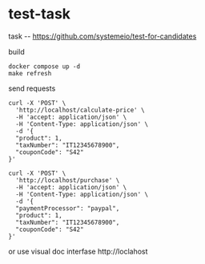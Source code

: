 # test-task

task -- https://github.com/systemeio/test-for-candidates

build
```
docker compose up -d
make refresh
```

send requests
```
curl -X 'POST' \
  'http://localhost/calculate-price' \
  -H 'accept: application/json' \
  -H 'Content-Type: application/json' \
  -d '{
  "product": 1,
  "taxNumber": "IT12345678900",
  "couponCode": "S42"
}'

curl -X 'POST' \
  'http://localhost/purchase' \
  -H 'accept: application/json' \
  -H 'Content-Type: application/json' \
  -d '{
  "paymentProcessor": "paypal",
  "product": 1,
  "taxNumber": "IT12345678900",
  "couponCode": "S42"
}'
```
or use visual doc interfase http://loclahost
